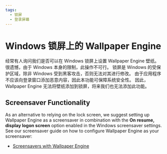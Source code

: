 ```yaml
---
tags:
  - 锁屏
  - 登录屏幕
---
```


# Windows 锁屏上的 Wallpaper Engine

经常有人询问我们是否可以在 Windows 锁屏上设置 Wallpaper Engine 壁纸。 很遗憾，由于 Windows 本身的限制，此操作不可行。 锁屏是 Windows 的受保护区域，除非 Windows 受到黑客攻击，否则无法对其进行修改。 由于应用程序不应该向登录窗口添加恶意内容，因此本功能可保障系统安全性。 因此，Wallpaper Engine 无法将壁纸添加到锁屏，将来我们也无法添加此功能。

## Screensaver Functionality

As an alternative to relying on the lock screen, we suggest setting up Wallpaper Engine as a screensaver in combination with the **On resume, display logon screen** option enabled in the Windows screensaver settings. See our screensaver guide on how to configure Wallpaper Engine as your screensaver:

* [Screensavers with Wallpaper Engine](/functionality/screensaver.html)